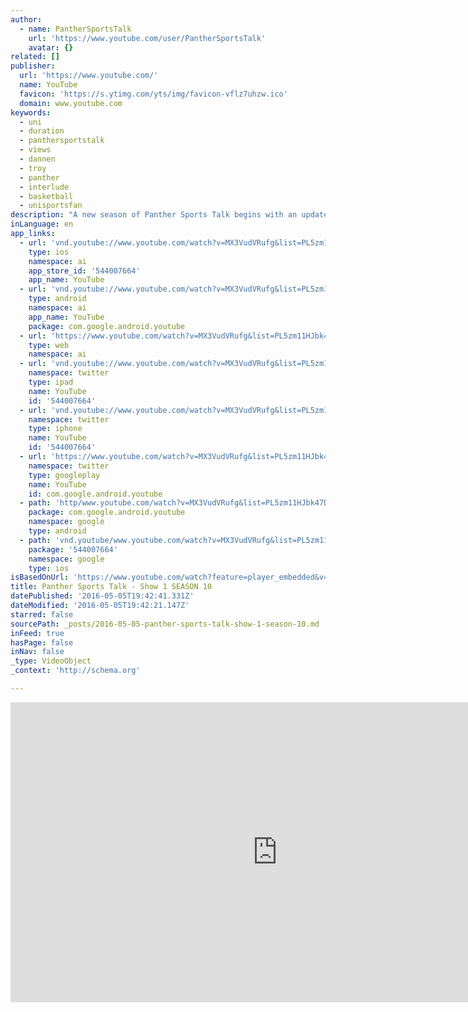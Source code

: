 ```yaml
---
author:
  - name: PantherSportsTalk
    url: 'https://www.youtube.com/user/PantherSportsTalk'
    avatar: {}
related: []
publisher:
  url: 'https://www.youtube.com/'
  name: YouTube
  favicon: 'https://s.ytimg.com/yts/img/favicon-vflz7uhzw.ico'
  domain: www.youtube.com
keywords:
  - uni
  - duration
  - panthersportstalk
  - views
  - dannen
  - troy
  - panther
  - interlude
  - basketball
  - unisportsfan
description: "A new season of Panther Sports Talk begins with an update from Troy Dannen, a look at three basketball players continuing their playing career, David Johnson's career at UNI, and some fun events coming up for UNI athletics. Originally air on \"Panther Sports Talk\" © Around The Corner Productions"
inLanguage: en
app_links:
  - url: 'vnd.youtube://www.youtube.com/watch?v=MX3VudVRufg&list=PL5zm11HJbk47DoMiGQtwYzMo853ZLxyJo&feature=applinks'
    type: ios
    namespace: ai
    app_store_id: '544007664'
    app_name: YouTube
  - url: 'vnd.youtube://www.youtube.com/watch?v=MX3VudVRufg&list=PL5zm11HJbk47DoMiGQtwYzMo853ZLxyJo&feature=applinks'
    type: android
    namespace: ai
    app_name: YouTube
    package: com.google.android.youtube
  - url: 'https://www.youtube.com/watch?v=MX3VudVRufg&list=PL5zm11HJbk47DoMiGQtwYzMo853ZLxyJo&feature=applinks'
    type: web
    namespace: ai
  - url: 'vnd.youtube://www.youtube.com/watch?v=MX3VudVRufg&list=PL5zm11HJbk47DoMiGQtwYzMo853ZLxyJo&feature=applinks'
    namespace: twitter
    type: ipad
    name: YouTube
    id: '544007664'
  - url: 'vnd.youtube://www.youtube.com/watch?v=MX3VudVRufg&list=PL5zm11HJbk47DoMiGQtwYzMo853ZLxyJo&feature=applinks'
    namespace: twitter
    type: iphone
    name: YouTube
    id: '544007664'
  - url: 'https://www.youtube.com/watch?v=MX3VudVRufg&list=PL5zm11HJbk47DoMiGQtwYzMo853ZLxyJo'
    namespace: twitter
    type: googleplay
    name: YouTube
    id: com.google.android.youtube
  - path: 'http/www.youtube.com/watch?v=MX3VudVRufg&list=PL5zm11HJbk47DoMiGQtwYzMo853ZLxyJo'
    package: com.google.android.youtube
    namespace: google
    type: android
  - path: 'vnd.youtube/www.youtube.com/watch?v=MX3VudVRufg&list=PL5zm11HJbk47DoMiGQtwYzMo853ZLxyJo'
    package: '544007664'
    namespace: google
    type: ios
isBasedOnUrl: 'https://www.youtube.com/watch?feature=player_embedded&v=MX3VudVRufg&list=PL5zm11HJbk47DoMiGQtwYzMo853ZLxyJo'
title: Panther Sports Talk - Show 1 SEASON 10
datePublished: '2016-05-05T19:42:41.331Z'
dateModified: '2016-05-05T19:42:21.147Z'
starred: false
sourcePath: _posts/2016-05-05-panther-sports-talk-show-1-season-10.md
inFeed: true
hasPage: false
inNav: false
_type: VideoObject
_context: 'http://schema.org'

---
```

<iframe src="https://cdn.embedly.com/widgets/media.html?src=https%3A%2F%2Fwww.youtube.com%2Fembed%2Fvideoseries%3Flist%3DPL5zm11HJbk47DoMiGQtwYzMo853ZLxyJo&amp;url=https%3A%2F%2Fwww.youtube.com%2Fwatch%3Ffeature%3Dplayer_embedded%26v%3DMX3VudVRufg%26list%3DPL5zm11HJbk47DoMiGQtwYzMo853ZLxyJo&amp;image=https%3A%2F%2Fi.ytimg.com%2Fvi%2FMX3VudVRufg%2Fhqdefault.jpg&amp;key=b7d04c9b404c499eba89ee7072e1c4f7&amp;type=text%2Fhtml&amp;schema=youtube" width="854" height="480" scrolling="no" frameborder="0" allowfullscreen="" style=""></iframe>